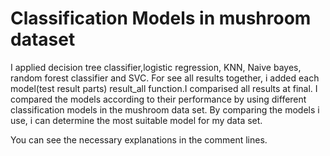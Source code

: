 
# Classification Models in mushroom dataset

I applied decision tree classifier,logistic regression, KNN, Naive bayes, random forest classifier and SVC. For see all results together, i added each model(test result parts) result_all function.I comparised all results at final.
I compared the models according to their performance by using different classification models in the mushroom data set. By comparing the models i use, i can determine the most suitable model for my data set.


You can see the necessary explanations in the comment lines.
